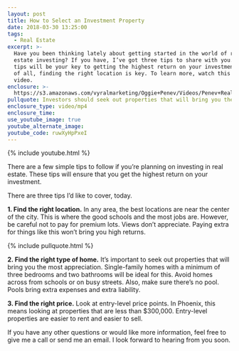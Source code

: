 ```yaml
---
layout: post
title: How to Select an Investment Property
date: 2018-03-30 13:25:00
tags:
  - Real Estate
excerpt: >-
  Have you been thinking lately about getting started in the world of real
  estate investing? If you have, I’ve got three tips to share with you. These
  tips will be your key to getting the highest return on your investment. First
  of all, finding the right location is key. To learn more, watch this short
  video.
enclosure: >-
  https://s3.amazonaws.com/vyralmarketing/Oggie+Penev/Videos/Penev+Realty+%257C+Tips+For+Investing+In+Real+Estate.mp4
pullquote: Investors should seek out properties that will bring you the most appreciation
enclosure_type: video/mp4
enclosure_time:
use_youtube_image: true
youtube_alternate_image:
youtube_code: ruwXyHpPxeI
---
```


{% include youtube.html %}

There are a few simple tips to follow if you’re planning on investing in real estate. These tips will ensure that you get the highest return on your investment.

There are three tips I’d like to cover, today.

**1. Find the right location.** In any area, the best locations are near the center of the city. This is where the good schools and the most jobs are. However, be careful not to pay for premium lots. Views don’t appreciate. Paying extra for things like this won’t bring you high returns.

{% include pullquote.html %}

**2. Find the right type of home.** It’s important to seek out properties that will bring you the most appreciation. Single-family homes with a minimum of three bedrooms and two bathrooms will be ideal for this. Avoid homes across from schools or on busy streets. Also, make sure there’s no pool. Pools bring extra expenses and extra liability.

**3. Find the right price.** Look at entry-level price points. In Phoenix, this means looking at properties that are less than $300,000. Entry-level properties are easier to rent and easier to sell.

If you have any other questions or would like more information, feel free to give me a call or send me an email. I look forward to hearing from you soon.